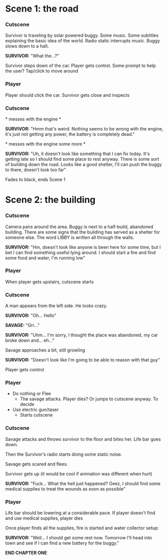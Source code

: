 # Scene 1: the road

### Cutscene

Survivor is traveling by solar powered buggy. Some music. Some subtitles explaining the basic idea of the world.
Radio static interrupts music. Buggy slows down to a halt.

**SURVIVOR:**
"What the…?"

Survivor steps down of the car. Player gets control. Some prompt to help the user? Tap/click to move around

### Player

Player should click the car. Survivor gets close and inspects

### Cutscene

\* messes with the engine \*

**SURVIVOR:**
"Hmm that's weird. Nothing seems to be wrong with the engine, it's just not getting any power, the battery is completely dead."

\* messes with the engine some more \*

**SURVIVOR:**
"Uh, it doesn't look like something that I can fix today. It's getting late so I should find some place to rest anyway.
There is some sort of building down the road. Looks like a good shelter, I'll can push the buggy to there, doesn't look too far"

Fades to black, ends Scene 1

# Scene 2: the building

### Cutscene

Camera pans around the area. Buggy is next to a half-build, abandoned building. There are some signs that the building has served as a shelter for someone else. The word LIBBY is written all through the walls.

**SURVIVOR:**
"Hm, doesn't look like anyone is been here for some time, but I bet I can find something useful lying around. I should start a fire and find some food and water, I'm running low"

### Player

When player gets upstairs, cutscene starts

### Cutscene

A man appears from the left side. He looks crazy.

**SURVIVOR:**
"Oh… Hello"

**SAVAGE:**
"Grr…"

**SURVIVOR:**
"Uhm… I'm sorry, I thought the place was abandoned, my car broke down and… eh…"

Savage approaches a bit, still growling

**SURVIVOR:**
"Doesn't look like I'm going to be able to reason with that guy"

Player gets control

### Player

- Do nothing or Flee
  - The savage attacks. Player dies? Or jumps to cutscene anyway. To decide
- Use electric gun/taser
  - Starts cutscene

### Cutscene

Savage attacks and throws survivor to the floor and bites her. Life bar goes down.

Then the Survivor's radio starts doing some static noise.

Savage gets scared and flees.

Survivor gets up (it would be cool if animation was different when hurt)

**SURVIVOR:**
"Fuck… What the hell just happened? Geez, I should find some medical supplies to treat the wounds as soon as possible"

### Player

Life bar should be lowering at a considerable pace. If player doesn't find and use medical supplies, player dies

Once player finds all the supplies, fire is started and water collector setup:

**SURVIVOR:** "Well… I should get some rest now. Tomorrow I'll head into town and see if I can find a new battery for the buggy."

**END CHAPTER ONE**
